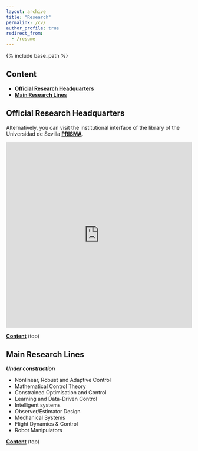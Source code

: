 ```yaml
---
layout: archive
title: "Research"
permalink: /cv/
author_profile: true
redirect_from:
  - /resume
---
```


{% include base_path %}

## Content

- **[Official Research Headquarters](#official-research-headquarters)**
- **[Main Research Lines](#main-research-lines)**

<!--
* TOC
{:toc}
-->

## Official Research Headquarters

Alternatively, you can visit the institutional interface of the library of the Universidad de Sevilla **[PRISMA](https://prisma.us.es/investigador/26)**.


<!--
[SISIUS](https://investigacion.us.es/sisius/sis_showpub.php?idpers=7338 "@embed")
-->

<div style="position: relative; overflow: hidden; padding-top: 100%;">
  <iframe src="https://investigacion.us.es/sisius/sis_showpub.php?idpers=7338" style="position: absolute; top: 0; left: 0; width: 100%; height: 100%; border: 0;">
  </iframe>
</div>

**[Content](#content)** (top)

<!-- Also working: note the padding-bottom instead
<div style="padding-bottom:100%; position:relative; display:block; width: 100%">
  <iframe width="100%" height="100%"
    src="https://investigacion.us.es/sisius/sis_showpub.php?idpers=7338"
    frameborder="0" allowfullscreen="" style="position:absolute; top:0; left: 0">
  </iframe>
</div>
-->

<!--
Education
======
* Ph.D in Version Control Theory, GitHub University, 2018 (expected)
* M.S. in Jekyll, GitHub University, 2014
* B.S. in GitHub, GitHub University, 2012

Work experience
======
* Spring 2024: Academic Pages Collaborator
  * Github University
  * Duties includes: Updates and improvements to template
  * Supervisor: The Users

* Fall 2015: Research Assistant
  * Github University
  * Duties included: Merging pull requests
  * Supervisor: Professor Hub

* Summer 2015: Research Assistant
  * Github University
  * Duties included: Tagging issues
  * Supervisor: Professor Git
  
Skills
======
* Skill 1
* Skill 2
  * Sub-skill 2.1
  * Sub-skill 2.2
  * Sub-skill 2.3
* Skill 3

Publications
======
  <ul>{% for post in site.publications reversed %}
    {% include archive-single-cv.html %}
  {% endfor %}</ul>
  
Talks
======
  <ul>{% for post in site.talks reversed %}
    {% include archive-single-talk-cv.html  %}
  {% endfor %}</ul>
  
Teaching
======
  <ul>{% for post in site.teaching reversed %}
    {% include archive-single-cv.html %}
  {% endfor %}</ul>
  
Service and leadership
======
* Currently signed in to 43 different slack teams
-->

## Main Research Lines

***Under construction***

- Nonlinear, Robust and Adaptive Control
- Mathematical Control Theory
- Constrained Optimisation and Control
- Learning and Data-Driven Control
- Intelligent systems
- Observer/Estimator Design
- Mechanical Systems
- Flight Dynamics & Control
- Robot Manipulators

**[Content](#content)** (top)

